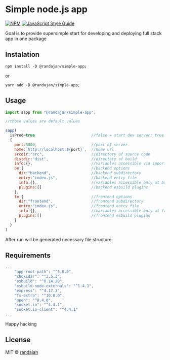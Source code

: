 # Simple node.js app

[![NPM](https://img.shields.io/npm/v/@randajan/simple-app.svg)](https://www.npmjs.com/package/@randajan/simple-lib) [![JavaScript Style Guide](https://img.shields.io/badge/code_style-standard-brightgreen.svg)](https://standardjs.com)

Goal is to provide supersimple start for developing and deploying full stack app in one package

## Instalation

```console
npm install -D @randajan/simple-app;
```

or

```console
yarn add -D @randajan/simple-app;
```

## Usage

```javascript
import sapp from "@randajan/simple-app";

//those values are default values

sapp(
  isProd=true                         //false = start dev server; true = generate minify build and start prod server
  {
    port:3000,                        //port of server
    home:`http://localhost:${port}`,  //home url
    srcdir:"src",                     //directory of source code
    distdir:"dist",                   //directory of build
    info:{},                          //variables accessible via import info from "@randajan/simple-app/info"
    be:{                              //backend options
      dir:"backend",                  //backend subdirectory
      entry:"index.js",               //backend entry file
      info:{},                        //variables accessible only at backend via import info from "@randajan/simple-app/info"
      plugins:[]                      //backend esbuild plugins
    },
    fe:{                              //frontend options
      dir:"frontend",                 //frontend subdirectory
      entry:"index.js",               //frontend entry file
      info:{},                        //variables accessible only at frontend via import info from "@randajan/simple-app/info"
      plugins:[]                      //frontend esbuild plugins
    }
  }
)

```

After run will be generated necessary file structure.


## Requirements

```javascript
...
    "app-root-path": "^3.0.0",
    "chokidar": "^3.5.3",
    "esbuild": "^0.14.28",
    "esbuild-node-externals": "^1.4.1",
    "express": "^4.17.3",
    "fs-extra": "^10.0.0",
    "open": "^8.4.0",
    "socket.io": "^4.4.1",
    "socket.io-client": "^4.4.1"
...
```


Happy hacking

## License

MIT © [randajan](https://github.com/randajan)
